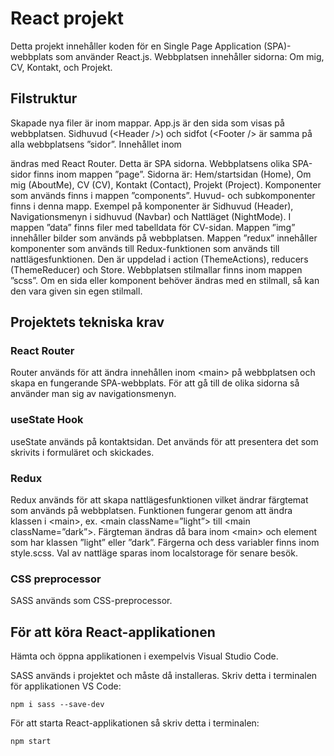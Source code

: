 # React projekt

Detta projekt innehåller koden för en Single Page Application (SPA)-webbplats som använder React.js.
Webbplatsen innehåller sidorna: Om mig, CV, Kontakt, och Projekt.

## Filstruktur

Skapade nya filer är inom mappar.
App.js är den sida som visas på webbplatsen. Sidhuvud (\<Header /\>) och sidfot (\<Footer /\> är samma på alla webbplatsens ”sidor”. Innehållet inom <main> ändras med React Router. Detta är SPA sidorna.
Webbplatsens olika SPA-sidor finns inom mappen ”page”. Sidorna är: Hem/startsidan (Home), Om mig (AboutMe), CV (CV), Kontakt (Contact), Projekt (Project).
Komponenter som används finns i mappen ”components”. Huvud- och subkomponenter finns i denna mapp. Exempel på komponenter är Sidhuvud (Header), Navigationsmenyn i sidhuvud (Navbar) och Nattläget (NightMode).
I mappen ”data” finns filer med tabelldata för CV-sidan.
Mappen ”img” innehåller bilder som används på webbplatsen.
Mappen ”redux” innehåller komponenter som används till Redux-funktionen som används till nattlägesfunktionen. Den är uppdelad i action (ThemeActions), reducers (ThemeReducer) och Store.
Webbplatsen stilmallar finns inom mappen ”scss”. Om en sida eller komponent behöver ändras med en stilmall, så kan den vara given sin egen stilmall.

## Projektets tekniska krav

### React Router
Router används för att ändra innehållen inom \<main\> på webbplatsen och skapa en fungerande SPA-webbplats. För att gå till de olika sidorna så använder man sig av navigationsmenyn.

### useState Hook
useState används på kontaktsidan. Det används för att presentera det som skrivits i formuläret och skickades.

### Redux
Redux används för att skapa nattlägesfunktionen vilket ändrar färgtemat som används på webbplatsen. Funktionen fungerar genom att ändra klassen i \<main\>, ex. \<main className=”light”\> till \<main className=”dark”\>. Färgteman ändras då bara inom \<main\> och element som har klassen ”light” eller ”dark”. Färgerna och dess variabler finns inom style.scss. Val av nattläge sparas inom localstorage för senare besök.

### CSS preprocessor
SASS används som CSS-preprocessor.

## För att köra React-applikationen

Hämta och öppna applikationen i exempelvis Visual Studio Code.

SASS används i projektet och måste då installeras. Skriv detta i terminalen för applikationen VS Code:
```
npm i sass --save-dev
```
För att starta React-applikationen så skriv detta i terminalen:
```
npm start
```
